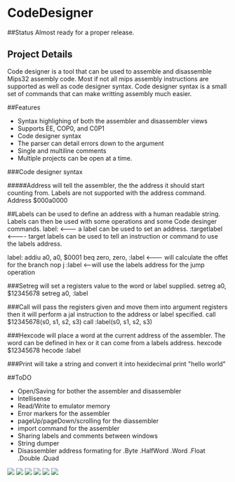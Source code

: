 # CodeDesigner

##Status
Almost ready for a proper release.

## Project Details
Code designer is a tool that can be used to assemble and disassemble Mips32 assembly code. Most if not all mips assembly instructions are supported as well as code designer syntax. Code designer syntax is a small set of commands that can make writting assembly much easier.

##Features
* Syntax highlighing of both the assembler and disassembler views
* Supports EE, COP0, and C0P1
* Code designer syntax
* The parser can detail errors down to the argument
* Single and multiline comments
* Multiple projects can be open at a time.

###Code designer syntax

#####Address 
will tell the assembler, the the address it should start counting from. Labels are not supported with the address command.
Address $000a0000

##Labels 
can be used to define an address with a human readable string. Labels can then be used with some operations and some Code desinger commands.
label: <--- a label can be used to set an address.
:targetlabel <---- target labels can be used to tell an instruction or command to use the labels address.

label:
addiu a0, a0, $0001
beq zero, zero, :label <--- will calculate the offet for the branch
nop
j :label <--will use the labels address for the jump operation

###Setreg 
will set a registers value to the word or label supplied.
setreg a0, $12345678
setreg a0, :label

###Call 
will pass the registers given and move them into argument registers then it will perform a jal instruction to the address or label specified.
call $12345678(s0, s1, s2, s3)
call :label(s0, s1, s2, s3)

###Hexcode 
will place a word at the current address of the assembler. The word can be defined in hex or it can come from a labels address.
hexcode $12345678
hecode :label

###Print will take a string and convert it into hexidecimal
print "hello world"

##ToDO
* Open/Saving for bother the assembler and disassembler
* Intellisense
* Read/Write to emulator memory
* Error markers for the assembler
* pageUp/pageDown/scrolling for the diassembler
* import command for the assembler
* Sharing labels and comments between windows
* String dumper
* Disassembler address formating for .Byte .HalfWord .Word .Float .Double .Quad

<img src="http://i.imgur.com/IS3dxgX.png"></img>
<img src="http://i.imgur.com/hYVFDx3.png"></img>
<img src="http://i.imgur.com/IHQw3It.png"></img>
<img src="http://i.imgur.com/LbUnAir.png"></img>
<img src="http://i.imgur.com/qTFXR1G.png"></img>
<img src="http://i.imgur.com/AYm9Nr6.png"></img>

